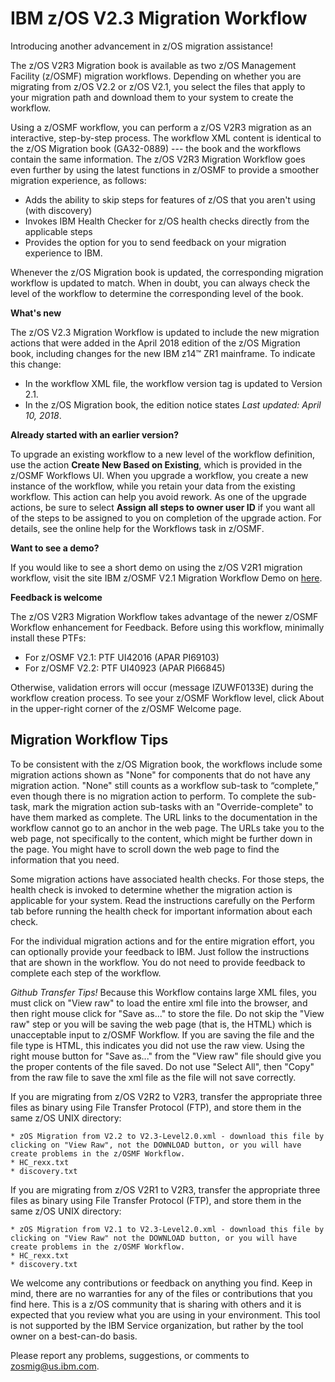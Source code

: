 IBM z/OS V2.3 Migration Workflow
===============================

Introducing another advancement in z/OS migration assistance!

The z/OS V2R3 Migration book is available as two z/OS Management Facility (z/OSMF) migration workflows. Depending on whether you are migrating from z/OS V2.2 or z/OS V2.1, you select the files that apply to your migration path and download them to your system to create the workflow. 

Using a z/OSMF workflow, you can perform a z/OS V2R3 migration as an interactive, step-by-step process. The workflow XML content is identical to the z/OS Migration book (GA32-0889) --- the book and the workflows contain the same information. The z/OS V2R3 Migration Workflow goes even further by using the latest functions in z/OSMF to provide a smoother migration experience, as follows: 
<ul>
   <li>Adds the ability to skip steps for features of z/OS that you aren't using (with discovery)</li>
   <li>Invokes IBM Health Checker for z/OS health checks directly from the applicable steps</li>
   <li>Provides the option for you to send feedback on your migration experience to IBM.</li>
   </ul>
   
Whenever the z/OS Migration book is updated, the corresponding migration workflow is updated to match. 
When in doubt, you can always check the level of the workflow to determine the corresponding level of the book. 

**What's new**

The z/OS V2.3 Migration Workflow is updated to include the new migration actions that were added in the April 2018 edition of the z/OS Migration book, including changes for the new IBM z14&trade; ZR1 mainframe. To indicate this change:
<ul>
   <li>In the workflow XML file, the workflow version tag is updated to Version 2.1.</li>
   <li>In the z/OS Migration book, the edition notice states <i>Last updated: April 10, 2018</i>.</li>
</ul>

**Already started with an earlier version?**

To upgrade an existing workflow to a new level of the workflow definition, use the action **Create New Based on Existing**, which is provided in the z/OSMF Workflows UI. When you upgrade a workflow, you create a new instance of the workflow, while you retain your data from the existing workflow. This action can help you avoid rework. As one of the upgrade actions, be sure to select **Assign all steps to owner user ID** if you want all of the steps to be assigned to you on completion of the upgrade action. For details, see the online help for the Workflows task in z/OSMF.  

**Want to see a demo?**

If you would like to see a short demo on using the z/OS V2R1 migration workflow, visit the site IBM z/OSMF V2.1 Migration Workflow Demo on [here](
https://mediacenter.ibm.com/media/IBM+zOSMF+V2.1+Migration+Workflow+Demo/1_s1bdgpil).

**Feedback is welcome**

The z/OS V2R3 Migration Workflow takes advantage of the newer z/OSMF Workflow enhancement for Feedback. Before using this workflow,  minimally install these PTFs:

* For z/OSMF V2.1:  PTF UI42016  (APAR PI69103)
* For z/OSMF V2.2:  PTF UI40923  (APAR PI66845)

Otherwise, validation errors will occur (message IZUWF0133E) during the workflow creation process. To see your z/OSMF Workflow level, click About in the upper-right corner of the z/OSMF Welcome page. 

Migration Workflow Tips
-----------------------

To be consistent with the z/OS Migration book, the workflows include some migration actions shown as "None" for components that do not have any migration action. "None" still counts as a workflow sub-task to “complete,” even though there is no migration action to perform. To complete the sub-task, mark the migration action sub-tasks with an "Override-complete" to have them marked as complete. The URL links to the documentation in the workflow cannot go to an anchor in the web page. The URLs take you to the web page, not specifically to the content, which might be further down in the page. You might have to scroll down the web page to find the information that you need. 

Some migration actions have associated health checks. For those steps, the health check is invoked to determine whether the migration action is applicable for your system. Read the instructions carefully on the Perform tab before running the health check for important information about each check. 

For the individual migration actions and for the entire migration effort, you can optionally provide your feedback to IBM. Just follow the instructions that are shown in the workflow. You do not need to provide feedback to complete each step of the workflow. 

*Github Transfer Tips!*  Because this Workflow contains large XML files, you must click on "View raw" to load the entire xml file into the browser, and then right mouse click for "Save as..." to store the file.  Do not skip the "View raw" step or you will be saving the web page (that is, the HTML) which is unacceptable input to z/OSMF Workflow.  If you are saving the file and the file type is HTML, this indicates you did not use the raw view.  Using the right mouse button for "Save as..." from the "View raw" file should give you the proper contents of the file saved.  Do not use "Select All", then "Copy" from the raw file to save the xml file as the file will not save correctly. 

If you are migrating from z/OS V2R2 to V2R3, transfer the appropriate three files as binary using File Transfer Protocol (FTP),
and store them in the same z/OS UNIX directory:

    * zOS Migration from V2.2 to V2.3-Level2.0.xml - download this file by clicking on "View Raw", not the DOWNLOAD button, or you will have create problems in the z/OSMF Workflow.
    * HC_rexx.txt
    * discovery.txt    

If you are migrating from z/OS V2R1 to V2R3, transfer the appropriate three files as binary using File Transfer Protocol (FTP),
and store them in the same z/OS UNIX directory:

    * zOS Migration from V2.1 to V2.3-Level2.0.xml - download this file by clicking on "View Raw" not the DOWNLOAD button, or you will have create problems in the z/OSMF Workflow.
    * HC_rexx.txt
    * discovery.txt

We welcome any contributions or feedback on anything you find. Keep in mind, there are no warranties for any of the files or contributions that you find here. This is a z/OS community that is sharing with others and it is expected that you review what you are using in your environment. This tool is not supported by the IBM Service organization, but rather by the tool owner on a best-can-do basis.

Please report any problems, suggestions, or comments to zosmig@us.ibm.com.
